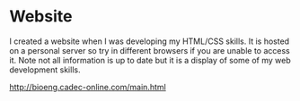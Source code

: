# Website

I created a website when I was developing my HTML/CSS skills. It is hosted on a personal server so try in different browsers if you are unable to access it. Note not all information is up to date but it is a display of some of my web development skills. 

http://bioeng.cadec-online.com/main.html
